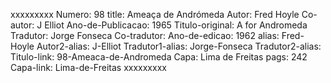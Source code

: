 xxxxxxxxx
Numero: 98
title: Ameaça de Andrómeda
Autor: Fred Hoyle
Co-autor: J Elliot
Ano-de-Publicacao: 1965
Titulo-original: A for Andromeda
Tradutor: Jorge Fonseca
Co-tradutor: 
Ano-de-edicao: 1962
alias: Fred-Hoyle
Autor2-alias: J-Elliot
Tradutor1-alias: Jorge-Fonseca
Tradutor2-alias: 
Titulo-link: 98-Ameaca-de-Andromeda
Capa: Lima de Freitas
pags: 242
Capa-link: Lima-de-Freitas
xxxxxxxxx